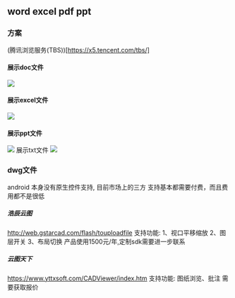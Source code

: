 ## word excel pdf ppt
### 方案
(腾讯浏览服务(TBS))[https://x5.tencent.com/tbs/]
#### 展示doc文件
![](https://p1-jj.byteimg.com/tos-cn-i-t2oaga2asx/gold-user-assets/2017/9/23/c129fb620bc7bef140bd868a23ee5568~tplv-t2oaga2asx-zoom-in-crop-mark:4536:0:0:0.image)
#### 展示excel文件
![](https://p1-jj.byteimg.com/tos-cn-i-t2oaga2asx/gold-user-assets/2017/9/23/0009b148e07dd516cb0b8bd1559c6898~tplv-t2oaga2asx-zoom-in-crop-mark:4536:0:0:0.image)
#### 展示ppt文件
![](https://p1-jj.byteimg.com/tos-cn-i-t2oaga2asx/gold-user-assets/2017/9/23/5e3dd0cd5b009c4a675614498b3fdf9d~tplv-t2oaga2asx-zoom-in-crop-mark:4536:0:0:0.image)
展示txt文件
![](https://p1-jj.byteimg.com/tos-cn-i-t2oaga2asx/gold-user-assets/2017/9/23/cb148afd81701997af2cab7752beb6a7~tplv-t2oaga2asx-zoom-in-crop-mark:4536:0:0:0.image)

### dwg文件
android 本身没有原生控件支持, 目前市场上的三方 支持基本都需要付费，而且费用都不是很低
##### 浩辰云图
http://web.gstarcad.com/flash/touploadfile 
支持功能:
1、视口平移缩放
2、图层开关
3、布局切换
产品使用1500元/年,定制sdk需要进一步联系

##### 云图天下
https://www.yttxsoft.com/CADViewer/index.htm
支持功能:
图纸浏览、批注
需要获取报价

